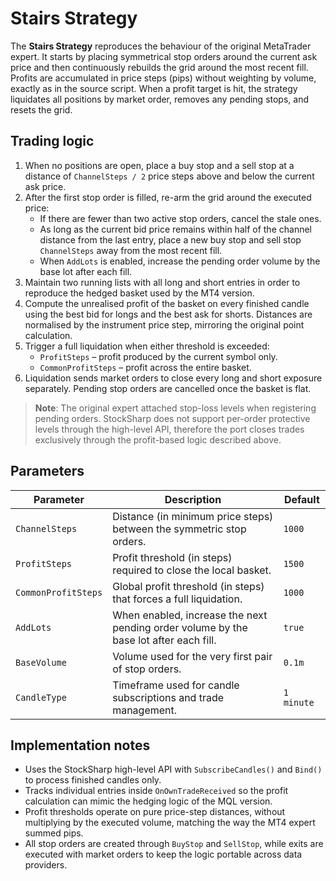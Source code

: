 # Stairs Strategy

The **Stairs Strategy** reproduces the behaviour of the original MetaTrader expert. It starts by placing symmetrical stop orders around the current ask price and then continuously rebuilds the grid around the most recent fill. Profits are accumulated in price steps (pips) without weighting by volume, exactly as in the source script. When a profit target is hit, the strategy liquidates all positions by market order, removes any pending stops, and resets the grid.

## Trading logic

1. When no positions are open, place a buy stop and a sell stop at a distance of `ChannelSteps / 2` price steps above and below the current ask price.
2. After the first stop order is filled, re-arm the grid around the executed price:
   - If there are fewer than two active stop orders, cancel the stale ones.
   - As long as the current bid price remains within half of the channel distance from the last entry, place a new buy stop and sell stop `ChannelSteps` away from the most recent fill.
   - When `AddLots` is enabled, increase the pending order volume by the base lot after each fill.
3. Maintain two running lists with all long and short entries in order to reproduce the hedged basket used by the MT4 version.
4. Compute the unrealised profit of the basket on every finished candle using the best bid for longs and the best ask for shorts. Distances are normalised by the instrument price step, mirroring the original point calculation.
5. Trigger a full liquidation when either threshold is exceeded:
   - `ProfitSteps` – profit produced by the current symbol only.
   - `CommonProfitSteps` – profit across the entire basket.
6. Liquidation sends market orders to close every long and short exposure separately. Pending stop orders are cancelled once the basket is flat.

> **Note**: The original expert attached stop-loss levels when registering pending orders. StockSharp does not support per-order protective levels through the high-level API, therefore the port closes trades exclusively through the profit-based logic described above.

## Parameters

| Parameter | Description | Default |
|-----------|-------------|---------|
| `ChannelSteps` | Distance (in minimum price steps) between the symmetric stop orders. | `1000` |
| `ProfitSteps` | Profit threshold (in steps) required to close the local basket. | `1500` |
| `CommonProfitSteps` | Global profit threshold (in steps) that forces a full liquidation. | `1000` |
| `AddLots` | When enabled, increase the next pending order volume by the base lot after each fill. | `true` |
| `BaseVolume` | Volume used for the very first pair of stop orders. | `0.1m` |
| `CandleType` | Timeframe used for candle subscriptions and trade management. | `1 minute` |

## Implementation notes

- Uses the StockSharp high-level API with `SubscribeCandles()` and `Bind()` to process finished candles only.
- Tracks individual entries inside `OnOwnTradeReceived` so the profit calculation can mimic the hedging logic of the MQL version.
- Profit thresholds operate on pure price-step distances, without multiplying by the executed volume, matching the way the MT4 expert summed pips.
- All stop orders are created through `BuyStop` and `SellStop`, while exits are executed with market orders to keep the logic portable across data providers.
